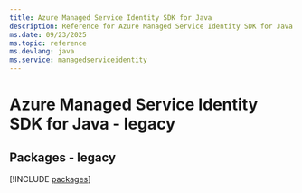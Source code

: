 ```yaml
---
title: Azure Managed Service Identity SDK for Java
description: Reference for Azure Managed Service Identity SDK for Java
ms.date: 09/23/2025
ms.topic: reference
ms.devlang: java
ms.service: managedserviceidentity
---
```

# Azure Managed Service Identity SDK for Java - legacy
## Packages - legacy
[!INCLUDE [packages](managed-service-identity-index.md)]